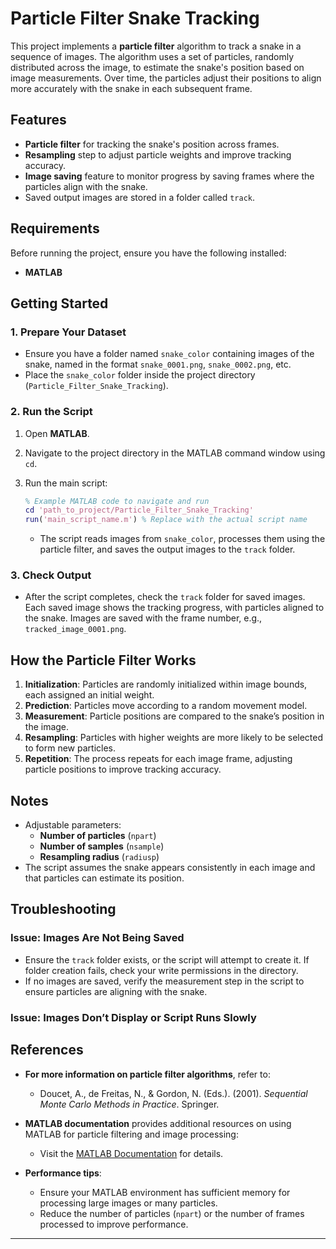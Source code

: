 
# Particle Filter Snake Tracking

This project implements a **particle filter** algorithm to track a snake in a sequence of images. The algorithm uses a set of particles, randomly distributed across the image, to estimate the snake's position based on image measurements. Over time, the particles adjust their positions to align more accurately with the snake in each subsequent frame.

## Features

- **Particle filter** for tracking the snake's position across frames.
- **Resampling** step to adjust particle weights and improve tracking accuracy.
- **Image saving** feature to monitor progress by saving frames where the particles align with the snake.
- Saved output images are stored in a folder called `track`.

## Requirements

Before running the project, ensure you have the following installed:
- **MATLAB**

## Getting Started

### 1. Prepare Your Dataset

- Ensure you have a folder named `snake_color` containing images of the snake, named in the format `snake_0001.png`, `snake_0002.png`, etc.
- Place the `snake_color` folder inside the project directory (`Particle_Filter_Snake_Tracking`).

### 2. Run the Script

1. Open **MATLAB**.
2. Navigate to the project directory in the MATLAB command window using `cd`.
3. Run the main script:

   ```matlab
   % Example MATLAB code to navigate and run
   cd 'path_to_project/Particle_Filter_Snake_Tracking'
   run('main_script_name.m') % Replace with the actual script name
   ```

   - The script reads images from `snake_color`, processes them using the particle filter, and saves the output images to the `track` folder.

### 3. Check Output

- After the script completes, check the `track` folder for saved images. Each saved image shows the tracking progress, with particles aligned to the snake. Images are saved with the frame number, e.g., `tracked_image_0001.png`.

## How the Particle Filter Works

1. **Initialization**: Particles are randomly initialized within image bounds, each assigned an initial weight.
2. **Prediction**: Particles move according to a random movement model.
3. **Measurement**: Particle positions are compared to the snake’s position in the image.
4. **Resampling**: Particles with higher weights are more likely to be selected to form new particles.
5. **Repetition**: The process repeats for each image frame, adjusting particle positions to improve tracking accuracy.

## Notes

- Adjustable parameters:
  - **Number of particles** (`npart`)
  - **Number of samples** (`nsample`)
  - **Resampling radius** (`radiusp`)
- The script assumes the snake appears consistently in each image and that particles can estimate its position.

## Troubleshooting

### Issue: Images Are Not Being Saved

- Ensure the `track` folder exists, or the script will attempt to create it. If folder creation fails, check your write permissions in the directory.
- If no images are saved, verify the measurement step in the script to ensure particles are aligning with the snake.

### Issue: Images Don’t Display or Script Runs Slowly

## References

- **For more information on particle filter algorithms**, refer to:
  - Doucet, A., de Freitas, N., & Gordon, N. (Eds.). (2001). *Sequential Monte Carlo Methods in Practice*. Springer.

- **MATLAB documentation** provides additional resources on using MATLAB for particle filtering and image processing:
  - Visit the [MATLAB Documentation](https://www.mathworks.com/help/matlab/) for details.

- **Performance tips**:
  - Ensure your MATLAB environment has sufficient memory for processing large images or many particles.
  - Reduce the number of particles (`npart`) or the number of frames processed to improve performance.


---

